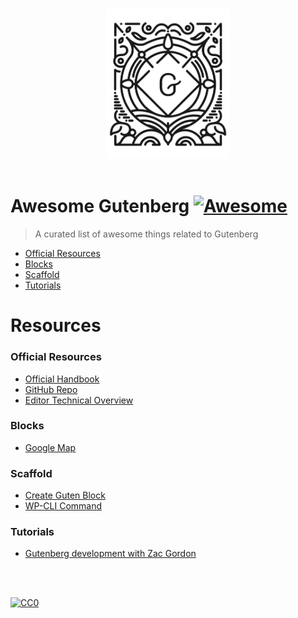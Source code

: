<p align="center">
  <br>
  <img width="200" src="./gutenberg.svg" alt="logo of Gutenberg">
  <br>
  <br>
</p>

# Awesome Gutenberg [![Awesome](https://awesome.re/badge.svg)](https://awesome.re)

> A curated list of awesome things related to Gutenberg

- [Official Resources](#official-resources)
- [Blocks](#blocks)
- [Scaffold](#scaffold)
- [Tutorials](#tutorials)

# Resources

### Official Resources

- [Official Handbook](https://wordpress.org/gutenberg/handbook/)
- [GitHub Repo](https://github.com/WordPress/gutenberg)
- [Editor Technical Overview](https://make.wordpress.org/core/2017/01/17/editor-technical-overview/)

### Blocks

- [Google Map](https://github.com/pantheon-systems/google-map-gutenberg-block)

### Scaffold

- [Create Guten Block](https://github.com/ahmadawais/create-guten-block)
- [WP-CLI Command](https://developer.wordpress.org/cli/commands/scaffold/block/)

### Tutorials

- [Gutenberg development with Zac Gordon](https://gutenberg.courses/development/)

<br/>
<br/>

[![CC0](https://i.creativecommons.org/p/zero/1.0/88x31.png)](https://creativecommons.org/publicdomain/zero/1.0/)